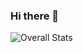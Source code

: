 ### Hi there 👋

![Overall Stats](https://github-readme-stats.vercel.app/api?username=micah41224&count_private=false&show_icons=true&theme=vue-dark)
<!--
**micah41224/micah41224** is a ✨ _special_ ✨ repository because its `README.md` (this file) appears on your GitHub profile.

Here are some ideas to get you started:

- 🔭 I’m currently working on ...
- 🌱 I’m currently learning ...
- 👯 I’m looking to collaborate on ...
- 🤔 I’m looking for help with ...
- 💬 Ask me about ...
- 📫 How to reach me: ...
- 😄 Pronouns: ...
- ⚡ Fun fact: ...
-->
